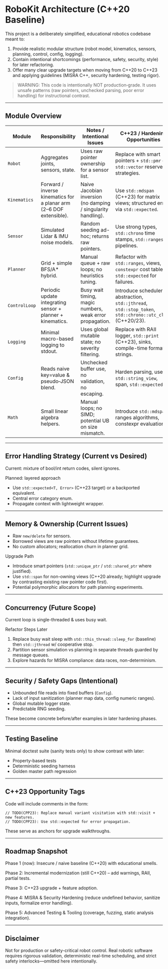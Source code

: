 # RoboKit Architecture (C++20 Baseline)

This project is a deliberately simplified, educational robotics codebase meant to:

1. Provide realistic modular structure (robot model, kinematics, sensors, planning, control, config, logging).
2. Contain intentional shortcomings (performance, safety, security, style) for later refactoring.
3. Offer many clear upgrade targets when moving from C++20 to C++23 and applying guidelines (MISRA C++, security hardening, testing rigor).

> WARNING: This code is intentionally NOT production‑grade. It uses unsafe patterns (raw pointers, unchecked parsing, poor error handling) for instructional contrast.

---

## Module Overview

| Module | Responsibility | Notes / Intentional Issues | C++23 / Hardening Opportunities |
|--------|----------------|----------------------------|---------------------------------|
| `Robot` | Aggregates joints, sensors, state. | Uses raw pointer ownership for a sensor list. | Replace with smart pointers + `std::pmr` or `std::vector` reserve strategies. |
| `Kinematics` | Forward / inverse kinematics for a planar arm (2–6 DOF extensible). | Naive Jacobian inversion (no damping / singularity handling). | Use `std::mdspan` (C++23) for matrix views; structured error via `std::expected`. |
| `Sensor` | Simulated Lidar & IMU noise models. | Random seeding ad-hoc; returns raw pointers. | Use strong types, `std::chrono` time stamps, `std::ranges` pipelines. |
| `Planner` | Grid + simple BFS/A* hybrid. | Manual queue + raw loops; no heuristics tuning. | Refactor with `std::ranges`, views, `constexpr` cost tables, `std::expected` for failures. |
| `ControlLoop` | Periodic update integrating sensor + planner + kinematics. | Busy wait timing, magic numbers, weak error propagation. | Introduce scheduler abstraction, `std::jthread`, `std::stop_token`, `std::chrono::utc_clock` (C++20/23). |
| `Logging` | Minimal macro-based logging to stdout. | Uses global mutable state; no severity filtering. | Replace with RAII logger, `std::print` (C++23), sinks, compile-time format strings. |
| `Config` | Reads naive key=value & pseudo‑JSON blend. | Unchecked buffer use, no validation, no escaping. | Harden parsing, use `std::string_view`, span, `std::expected`. |
| `Math` | Small linear algebra helpers. | Manual loops; no SIMD; potential UB on size mismatch. | Introduce `std::mdspan`, ranges algorithms, constexpr evaluation. |

---

## Error Handling Strategy (Current vs Desired)

Current: mixture of bool/int return codes, silent ignores.

Planned: layered approach
- Use `std::expected<T, Error>` (C++23 target) or a backported equivalent.
- Central error category enum.
- Propagate context with lightweight wrapper.

---

## Memory & Ownership (Current Issues)
- Raw `new/delete` for sensors.
- Borrowed views are raw pointers without lifetime guarantees.
- No custom allocators; reallocation churn in planner grid.

Upgrade Path
- Introduce smart pointers (`std::unique_ptr` / `std::shared_ptr` where justified).
- Use `std::span` for non-owning views (C++20 already; highlight upgrade by contrasting existing raw pointer code first).
- Potential polymorphic allocators for path planning experiments.

---

## Concurrency (Future Scope)
Current loop is single-threaded & uses busy wait.

Refactor Steps Later
1. Replace busy wait sleep with `std::this_thread::sleep_for` (baseline) then `std::jthread` w/ cooperative stop.
2. Partition sensor simulation vs planning in separate threads guarded by message queues.
3. Explore hazards for MISRA compliance: data races, non-determinism.

---

## Security / Safety Gaps (Intentional)
- Unbounded file reads into fixed buffers (`Config`).
- Lack of input sanitization (planner map data, config numeric ranges).
- Global mutable logger state.
- Predictable RNG seeding.

These become concrete before/after examples in later hardening phases.

---

## Testing Baseline
Minimal doctest suite (sanity tests only) to show contrast with later:
- Property-based tests
- Deterministic seeding harness
- Golden master path regression

---

## C++23 Opportunity Tags
Code will include comments in the form:
```
// TODO(CPP23): Replace manual variant visitation with std::visit + new features.
// TODO(CPP23): Use std::expected for error propagation.
```
These serve as anchors for upgrade walkthroughs.

---

## Roadmap Snapshot
Phase 1 (now): Insecure / naive baseline (C++20) with educational smells.

Phase 2: Incremental modernization (still C++20) – add warnings, RAII, partial tests.

Phase 3: C++23 upgrade + feature adoption.

Phase 4: MISRA & Security Hardening (reduce undefined behavior, sanitize inputs, formalize error handling).

Phase 5: Advanced Testing & Tooling (coverage, fuzzing, static analysis integration).

---

## Disclaimer
Not for production or safety-critical robot control. Real robotic software requires rigorous validation, deterministic real-time scheduling, and strict safety interlocks—omitted here intentionally.

